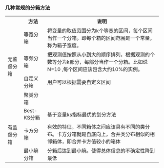 ### 几种常规的分箱方法


<table>
  <tr>
    <th></th>
    <th>方法</th>
    <th>说明</th>
  </tr>
  <tr>
    <td rowspan="4">无监督分箱</td>
    <td>等宽分箱</td>
    <td>将变量的取值范围分为k个等宽的区间，每个区间当作一个分箱。即每个箱的区间范围是一个常量，称为箱子宽度。</td>
  </tr>
  <tr>
    <td>等频分箱</td>
    <td>把观测值按照从小到大的顺序排列，根据观测的个数等分为k部分，每部分当作一个分箱。比如说 N=10 ,每个区间应该包含大约10%的实例。</td>
  </tr>
  <tr>
    <td>自定义分箱</td>
    <td>用户可以根据需要自定义区间</td>
  </tr>
  <tr>
    <td>聚类分箱</td>
    <td></td>
  </tr>
  <tr>
    <td rowspan="3">有监督分箱</td>
    <td>Best-KS分箱</td>
    <td>基于变量ks指标最优的划分方法</td>
  </tr>
  <tr>
    <td>卡方分箱</td>
    <td>有效的特征，不同箱体之间应该具有不同的类分布。卡方分箱就是自底向上，合并类分布相似的相邻箱体，即合并卡方值较小的箱体</td>
  </tr>
  <tr>
    <td>最小熵分箱</td>
    <td>分箱后达到最小熵。使得总体信息的不确定性降到最低</td>
  </tr>
</table>


